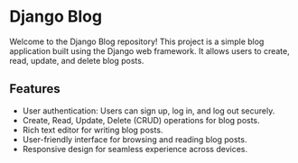 # Django Blog

Welcome to the Django Blog repository! This project is a simple blog application built using the Django web framework. It allows users to create, read, update, and delete blog posts.

## Features

- User authentication: Users can sign up, log in, and log out securely.
- Create, Read, Update, Delete (CRUD) operations for blog posts.
- Rich text editor for writing blog posts.
- User-friendly interface for browsing and reading blog posts.
- Responsive design for seamless experience across devices.
